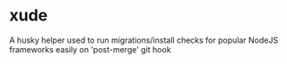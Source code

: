 # xude
A husky helper used to run migrations/install checks for popular NodeJS frameworks easily on 'post-merge' git hook
